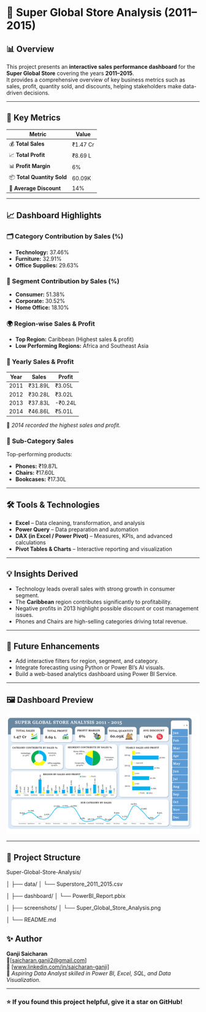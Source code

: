 # 🏪 Super Global Store Analysis (2011–2015)  

## 📊 Overview
This project presents an **interactive sales performance dashboard** for the **Super Global Store** covering the years **2011–2015**.  
It provides a comprehensive overview of key business metrics such as sales, profit, quantity sold, and discounts, helping stakeholders make data-driven decisions.

---

## 🚀 Key Metrics
| Metric | Value |
|--------|--------|
| 💰 **Total Sales** | ₹1.47 Cr |
| 📈 **Total Profit** | ₹8.69 L |
| 📊 **Profit Margin** | 6% |
| 📦 **Total Quantity Sold** | 60.09K |
| 💸 **Average Discount** | 14% |

---

## 📈 Dashboard Highlights

### 🗂 Category Contribution by Sales (%)
- **Technology:** 37.46%  
- **Furniture:** 32.91%  
- **Office Supplies:** 29.63%

### 👥 Segment Contribution by Sales (%)
- **Consumer:** 51.38%  
- **Corporate:** 30.52%  
- **Home Office:** 18.10%

### 🌍 Region-wise Sales & Profit
- **Top Region:** Caribbean (Highest sales & profit)
- **Low Performing Regions:** Africa and Southeast Asia

### 📅 Yearly Sales & Profit
| Year | Sales | Profit |
|------|--------|--------|
| 2011 | ₹31.89L | ₹3.05L |
| 2012 | ₹30.28L | ₹3.02L |
| 2013 | ₹37.83L | -₹0.24L |
| 2014 | ₹46.86L | ₹5.01L |

📌 *2014 recorded the highest sales and profit.*

### 🧾 Sub-Category Sales
Top-performing products:
- **Phones:** ₹19.87L  
- **Chairs:** ₹17.60L  
- **Bookcases:** ₹17.30L  

---

## 🛠️ Tools & Technologies
- **Excel** – Data cleaning, transformation, and analysis  
- **Power Query** – Data preparation  and automation 
- **DAX (in Excel / Power Pivot)** – Measures, KPIs, and advanced calculations
- **Pivot Tables & Charts** – Interactive reporting and visualization
---

## 💡 Insights Derived
- Technology leads overall sales with strong growth in consumer segment.  
- The **Caribbean** region contributes significantly to profitability.  
- Negative profits in 2013 highlight possible discount or cost management issues.  
- Phones and Chairs are high-selling categories driving total revenue.  

---

## 🧠 Future Enhancements
- Add interactive filters for region, segment, and category.  
- Integrate forecasting using Python or Power BI’s AI visuals.  
- Build a web-based analytics dashboard using Power BI Service.  

---

## 🖼️ Dashboard Preview
![Super Global Store Analysis Dashboard](https://github.com/saicharan-27/SUPER-GLOBAL-STORE-ANALYSIS-/blob/main/DASHBOARD.png)

---

## 📂 Project Structure

Super-Global-Store-Analysis/

│
├── data/
│ └── Superstore_2011_2015.csv

│
├── dashboard/
│ └── PowerBI_Report.pbix

│
├── screenshots/
│ └── Super_Global_Store_Analysis.png

│
└── README.md

## ✨ Author
**Ganji Saicharan**  
📧[saicharan.ganji2@gmail.com]  
💼 [www.linkedin.com/in/saicharan-ganji]  
🧠 *Aspiring Data Analyst skilled in Power BI, Excel, SQL, and Data Visualization.*

---

### ⭐ If you found this project helpful, give it a star on GitHub!

